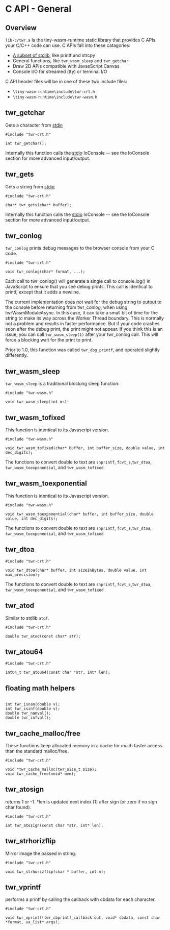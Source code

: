 
# C API - General 
## Overview
`lib-c/twr.a` is the tiny-wasm-runtime static library that provides C APIs your C/C++ code can use.  C APIs fall into these catagories:

- [A subset of stdlib](api-c-stdlib.md), like printf and strcpy
- General functions, like `twr_wasm_sleep` and `twr_getchar`
- Draw 2D APIs compatible with JavasScript Canvas
- Console I/O for streamed (tty) or terminal I/O


C API header files will be in one of these two include files:

- `\tiny-wasm-runtime\include\twr-crt.h`
- `\tiny-wasm-runtime\include\twr-wasm.h`

## twr_getchar
Gets a character from [stdin](../gettingstarted/stdio.md)
~~~
#include "twr-crt.h"

int twr_getchar();
~~~

Internally this function calls the [stdio](../gettingstarted/stdio.md) IoConsole -- see the IoConsole section for more advanced input/output.

## twr_gets
Gets a string from [stdin](../gettingstarted/stdio.md) 
~~~
#include "twr-crt.h"

char* twr_gets(char* buffer);
~~~

Internally this function calls the [stdio](../gettingstarted/stdio.md) IoConsole -- see the IoConsole section for more advanced input/output.
## twr_conlog
`twr_conlog` prints debug messages to the browser console from your C code.
~~~
#include "twr-crt.h"

void twr_conlog(char* format, ...);
~~~

Each call to twr_conlog() will generate a single call to console.log() in JavaScript to ensure that you see debug prints.  This call is identical to printf, except that it adds a newline.

The current implementation does not wait for the debug string to output to the console before returning from twr_conlog, when using twrWasmModuleAsync.  In this case, it can take a small bit of time for the string to make its way across the Worker Thread boundary.  This is normally not a problem and results in faster performance.  But if your code crashes soon after the debug print, the print might not appear.  If you think this is an issue, you can call `twr_wasm_sleep(1)` after your twr_conlog call.  This will force a blocking wait for the print to print.

Prior to 1.0, this function was called `twr_dbg_printf`, and operated slightly differently.

## twr_wasm_sleep
`twr_wasm_sleep` is a traditional blocking sleep function:
~~~
#include "twr-wasm.h"

void twr_wasm_sleep(int ms);
~~~

## twr_wasm_tofixed
This function is identical to its Javascript version.
~~~
#include "twr-wasm.h"

void twr_wasm_tofixed(char* buffer, int buffer_size, double value, int dec_digits);
~~~

The functions to convert double to text are `snprintf`, `fcvt_s`,`twr_dtoa`, `twr_wasm_toexponential`, and `twr_wasm_tofixed`

## twr_wasm_toexponential
This function is identical to its Javascript version.

~~~
#include "twr-wasm.h"

void twr_wasm_toexponential(char* buffer, int buffer_size, double value, int dec_digits);
~~~

The functions to convert double to text are `snprintf`, `fcvt_s`,`twr_dtoa`, `twr_wasm_toexponential`, and `twr_wasm_tofixed`

## twr_dtoa
~~~
#include "twr-crt.h"

void twr_dtoa(char* buffer, int sizeInBytes, double value, int max_precision);
~~~

The functions to convert double to text are `snprintf`, `fcvt_s`,`twr_dtoa`, `twr_wasm_toexponential`, and `twr_wasm_tofixed`

## twr_atod
Similar to stdlib `atof`.
~~~
#include "twr-crt.h"

double twr_atod(const char* str);
~~~

## twr_atou64
~~~
#include "twr-crt.h"

int64_t twr_atou64(const char *str, int* len);
~~~

## floating math helpers
~~~

int twr_isnan(double v);
int twr_isinf(double v);
double twr_nanval();
double twr_infval();
~~~

## twr_cache_malloc/free
These functions keep allocated memory in a cache for much faster access than the standard malloc/free.
~~~
#include "twr-crt.h"

void *twr_cache_malloc(twr_size_t size);
void twr_cache_free(void* mem);
~~~

## twr_atosign
returns 1 or -1.  *len is updated next index (1) after sign (or zero if no sign char found).
~~~
#include "twr-crt.h"

int twr_atosign(const char *str, int* len);
~~~

## twr_strhorizflip
Mirror image the passed in string.
~~~
#include "twr-crt.h"

void twr_strhorizflip(char * buffer, int n);
~~~

## twr_vprintf
performs a printf by calling the callback with cbdata for each character.
~~~
#include "twr-crt.h"

void twr_vprintf(twr_cbprintf_callback out, void* cbdata, const char *format, va_list* args);
~~~

